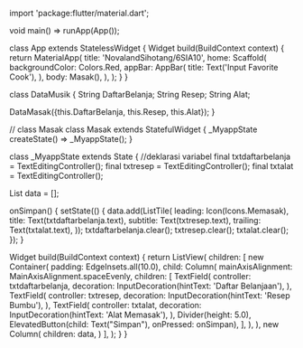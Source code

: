 import 'package:flutter/material.dart';

void main() => runApp(App());

class App extends StatelessWidget {
  Widget build(BuildContext context) {
    return MaterialApp(
      title: 'NovalandSihotang/6SIA10',
      home: Scaffold( backgroundColor: Colors.Red,
        appBar: AppBar( 
          title: Text('Input Favorite Cook'),
        ),
        body: Masak(),
      ),
    );
  }
}

class DataMusik {
  String DaftarBelanja;
  String Resep;
  String Alat;

  DataMasak({this.DaftarBelanja, this.Resep, this.Alat});
}

// class Masak
class Masak extends StatefulWidget {
  _MyappState createState() => _MyappState();
}

class _MyappState extends State<Masak> {
  //deklarasi variabel
  final txtdaftarbelanja = TextEditingController();
  final txtresep = TextEditingController();
  final txtalat = TextEditingController();

  List<Widget> data = [];

  onSimpan() {
    setState(() {
      data.add(ListTile(
        leading: Icon(Icons.Memasak),
        title: Text(txtdaftarbelanja.text),
        subtitle: Text(txtresep.text),
        trailing: Text(txtalat.text),
      ));
      txtdaftarbelanja.clear();
      txtresep.clear();
      txtalat.clear();
    });
  }

  Widget build(BuildContext context) {
    return ListView(
      children: <Widget>[
        new Container(
          padding: EdgeInsets.all(10.0),
          child: Column(
            mainAxisAlignment: MainAxisAlignment.spaceEvenly,
            children: <Widget>[
              TextField(
                controller: txtdaftarbelanja,
                decoration: InputDecoration(hintText: 'Daftar Belanjaan'),
              ),
              TextField(
                controller: txtresep,
                decoration: InputDecoration(hintText: 'Resep Bumbu'),
              ),
              TextField(
                controller: txtalat,
                decoration: InputDecoration(hintText: 'Alat Memasak'),
              ),
              Divider(height: 5.0),
              ElevatedButton(child: Text("Simpan"), onPressed: onSimpan),
            ],
          ),
        ),
        new Column(
          children: data,
        )
      ],
    );
  }
}
